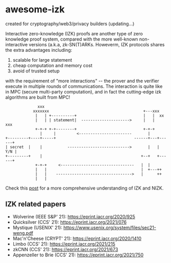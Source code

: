 # awesome-izk
created for cryptography/web3/privacy builders (updating...)

Interactive zero-knowledge (IZK) proofs are another type of zero knowledge proof system, compared with the more well-known non-interactive versions (a.k.a, zk-SN(T)ARKs. Howeverm, IZK protocols shares the extra advantages including:

1. scalable for large statement
2. cheap computation and memory cost
3. avoid of trusted setup

with the requirement of "more interactions" -- the prover and the verifier execute in multiple rounds of communications. The interaction is quite like in MPC (secure multi-party computation), and in fact the cutting-edge izk algorithms are built from MPC!

```
              xxx
            xxxxxxx                                         +---xxx
             |   | +----------+                             |   |  xx
             |   | | statement|  --------------------->     |   |   xxx
             +-+-+ +-+--------+                             +-+-+
               |     |         <-----------------------       |
+---------+----+-----+                                  ------+---+------+
| secret  |    |           --------------------------->       |   |  Y/N |
+---------+    |                                           +--+   +------+
             +-+-+     <--------------------------------   |  |
             |   |                                         |  +---++
             |   |    --------------------------------->   |      ++
             |   |
```


Check this [post](https://blog.chain.link/interactive-zero-knowledge-proofs/) for a more comprehensive understanding of IZK and NIZK.

## IZK related papers  
* Wolverine (IEEE S&P' 21): https://eprint.iacr.org/2020/925  
* Quicksilver (CCS' 21): https://eprint.iacr.org/2021/076  
* Mystique (USENIX' 21): https://www.usenix.org/system/files/sec21-weng.pdf
* Mac'n'Cheese (CRYPT' 21): https://eprint.iacr.org/2020/1410
* Limbo (CCS' 21): https://eprint.iacr.org/2021/215
* zkCNN (CCS' 21): https://eprint.iacr.org/2021/673
* Appenzeller to Brie (CCS' 21): https://eprint.iacr.org/2021/750
